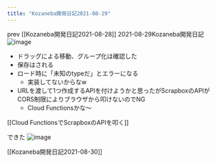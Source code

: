 ```yaml
---
title: "Kozaneba開発日記2021-08-29"
---
```


prev [[Kozaneba開発日記2021-08-28]]
2021-08-29Kozaneba開発日記
![image](https://gyazo.com/7bd8321c8790a716e0dc558e7f7da299/thumb/1000)
- ドラッグによる移動、グループ化は確認した
- 保存はされる
- ロード時に「未知のtypeだ」とエラーになる
    - 実装してないからなw
- URLを渡して1つ作成するAPIを付けようかと思ったがScrapboxのAPIがCORS制限によりブラウザから叩けないのでNG
    - Cloud Functionsかな〜

[[Cloud FunctionsでScrapboxのAPIを叩く]]

できた
![image](https://gyazo.com/56af245ad9d26f348640d586b1258b98/thumb/1000)

[[Kozaneba開発日記2021-08-30]]